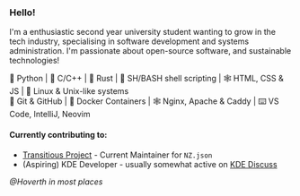 ### Hello!

I'm a enthusiastic second year university student wanting to grow in the tech industry, specialising in software development and systems administration. I'm passionate about open-source software, and sustainable technologies!


🐍 Python | 📘 C/C++ | 🦀 Rust | 🐚 SH/BASH shell scripting | 🕸️ HTML, CSS & JS | 🐧 Linux & Unix-like systems <br>
🔀 Git & GitHub | 🧰 Docker Containers | 🕸️ Nginx, Apache & Caddy | ⌨️ VS Code, IntelliJ, Neovim


#### **Currently contributing to:**
- [Transitious Project](https://github.com/public-transport/transitous) - Current Maintainer for `NZ.json`
- (Aspiring) KDE Developer - usually somewhat active on [KDE Discuss](https://discuss.kde.org)

*@Hoverth in most places*

